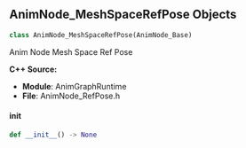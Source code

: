 ## AnimNode_MeshSpaceRefPose Objects

```python
class AnimNode_MeshSpaceRefPose(AnimNode_Base)
```

Anim Node Mesh Space Ref Pose

**C++ Source:**

- **Module**: AnimGraphRuntime
- **File**: AnimNode_RefPose.h

<a id="unreal.AnimNode_MeshSpaceRefPose.__init__"></a>

#### __init__

```python
def __init__() -> None
```

<a id="unreal.AnimNode_StateMachine"></a>